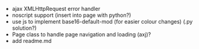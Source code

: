* ajax XMLHttpRequest error handler
* noscript support (insert into page with python?)
* use js to implement base16-default-mod (for easier colour changes) (.py solution?)
* Page class to handle page navigation and loading (axj)?
* add readme.md